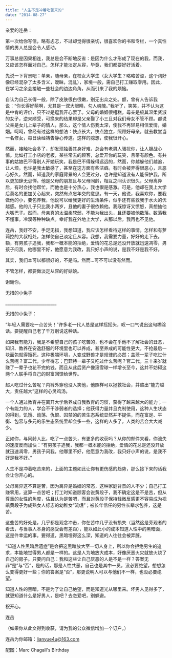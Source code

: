 ```yaml
---
title: "人生不是冲着吃苦来的"
date: "2014-08-27"
---
```


亲爱的连岳：

第一次给你写信，略有忐忑，不过却觉得很亲切，很喜欢你的书和专栏，一个真性情的男人总是会令人感动。

万事总是因果相连，我总是会不断地反省：是因为什么才形成了现在的我，而我，又应该怎样面对自己，怎样才能淡定从容，毕竟，我们都要好好活着。

先说一下背景吧：单亲，随母亲，在校女大学生（女大学生？略略苦涩，这个词好像已经混杂了太多含义，暧昧，混乱），家境一般，需自己打工赚取零用。因此，在学习之余会接触一些社会的边边角角，从而引来了我的烦恼。

自认为自己长得一般，除了皮肤很白很嫩，别无出众之处。额，曾有人告诉我说：“你长得好萌啊，尤其是一双大眼睛，勾人魂魄。”我听了，笑笑，并不认为这是中肯的评价，只不过是逗我开心罢了。父母的婚姻很槽糕，母亲是极其温柔贤淑的女子，逆来顺受，可换来的结果却是父亲娶了小三且对我们母女不管不顾。都说父亲是女儿上辈子的情人，那么，这个情人伤我太深，使我不再轻易相信爱情，婚姻。呵呵，曾经有过这样的想法：快点长大，快点独立，照顾好母亲，就去教堂当一名修女，每日读经祷告静心传道。这样的臆想，使我很开心。

然而，接触社会多了，却发现独善其身好难，总会有老男人骚扰你，让人胆战心惊。比如打工小店的老板，某些常去的顾客，总爱开你的玩笑，且带有颜色。有共事的姑娘巴不得别人开她玩笑，我是巴不得躲得远远的，然而，你越躲他们越追，让人烦。也许是我太敏感了，甚至在这方面有些洁癖。有时会被弄得很恶心，且恶心好久。然而，知道我的家庭背景的人会更过分，也许是知道没有人能保护我，所以更加肆无忌惮。他是父母的朋友且与父母同龄，相互之间认识很久，父母离异后，有时会找他帮忙，而他也是十分热心，我也很是感激。可是，他却在我上大学后莫名的更加关心起来，突然有点忘年交的意思。有一天，他说，我喜欢你，要我做他的小，要包养我，他说可以给我更好的生活条件，似乎还有些救我于水火的优越感。他的儿子只比我小两岁，且他的妻子很依赖他。我既惊讶又愤怒，真想抽他大嘴巴子。然而，母亲真的太温柔软弱，不能为我出头，且还要被他数落。数落我不懂事，冷漠等种种缺点。幸好我在外地上大学，从那以后，我再也不见他。

连岳，我好不安，手足无措，我想知道，我应该怎样看待这样的事情，怎样和有萝莉控的大叔相处，怎样使自己淡定且从容。我想，我需要力量，好好的走下去。额，有男孩子追我，我都一概本能的拒绝，爱情的花总是还没开放就迅速凋零，男孩子问我，他哪里不好，他愿意为我改，我只好小声的说，是我不好是我不好。

其实，我们本可以都很好的，不是吗。然而...可不可以没有然而。

不管怎样，都要做淡定从容的好姑娘。

谢谢你。

无措的小兔子

\_\_\_\_\_\_\_\_\_\_\_\_\_\_\_\_\_\_\_\_\_\_\_\_\_  

无措的小兔子：

“年轻人需要吃一点苦头！”许多老一代人总是这样摇摇头，叹一口气说出这句糊涂话。要提醒自己老了千万别说这种话。

如果我有能力，我是不希望自己的孩子吃苦的，也不会在乎他不了解社会的丑恶，知识、教养在安逸舒服的环境里也可以养成，甚至养成的可能性更大，不抢最后一块面包就得饿死，这种极端环境，人变成野兽才是规律的必然；盖茨一辈子吃过什么苦呢？富二代，少年得志；巴菲特一辈子又吃过什么苦呢？官二代，三十来岁就赚了一辈子也花不完的钱，而且从此后资产像滚雪球一样增长至今，这并不妨碍这两个人联手将自己的财富回馈给世界。

超人吃过什么苦呢？内裤外穿也没人笑他，他照样可以拯救社会，并熬出“能力越大，责任越大”这样的心灵鸡汤。

一个人通过教育并在离开大学后养成自我教育的习惯，获得了越来越大的能力；一个有能力的人，学会不干涉弱者的选择；他获得力量并且克制使用，这种人生状态的得到，饥饿、动荡、仇恨、囚禁的的苦生态系统显然并不提供，而在富足、平衡、包容与多元的乐生态系统里却会多一些，这样的人多了，人类的苦会大大减少。

正如你，与同龄人比，吃了一点苦头，有更多的收获吗？从你的邮件来看，你流失的速度反而加快：“有男孩子追我，我都一概本能的拒绝，爱情的花总是还没开放就迅速凋零，男孩子问我，他哪里不好，他愿意为我改，我只好小声的说，是我不好是我不好。”

人生不是冲着吃苦来的，上面的主题如此让你有更伤感的趋势，那么接下来的话我会让你开心的。

父母离异这不算是苦，因为离异是婚姻的常态，这种家庭背景的人不少；自己打工赚零用，这算一点苦吧；打工时知道顾客会说黄段子，我不确定这是不是苦，但从尊重的女性的角度，估且认为是苦吧，而且对黄段子保持轻微反感更不容易成为视飙黄段子为成熟女人标志的幼稚女“流氓”；被长年信任的男性长辈求包养，这是苦。

这些苦的好处是，几乎都是观念冲击，你在苦中几乎没有损失（当然这是旁观者的看法，与当事人本身的感受会有差距），能以如此小的成本知道人性中的黑暗面，这是件幸运的事。要得道，黑暗埋得这么深，知道的人往往会被弄脏。

“知道人性黑暗后遗症”是会把这黑暗放大至一切人身上，所以你会拒绝男生的追求，本能地觉得男人都是一样的。这是人为地放大成本，好像厌恶火灾就放火烧了自己的房子。只要问自己：我和这些让自己厌恶的人是不是一样？答案无非“是”与“否”，是的话，那是人性共恶，自己也是其中一员，没必要绝望，想想怎么变得更好一些；你的答案是“否”，那更说明人可以与他们不一样，也没必要绝望。

知道人性的黑暗，不是为了让自己绝望，而是知道光从哪里来。坏男人见得多了，就更知道什么是好男人，是吧？去恋爱吧，别躲避。

祝开心。

连岳

（如果你从此文得到收获，请为我的公众微信增加一个订户。）

连岳为你邮箱：lianyue4u@163.com

配图：Marc Chagall's Birthday
